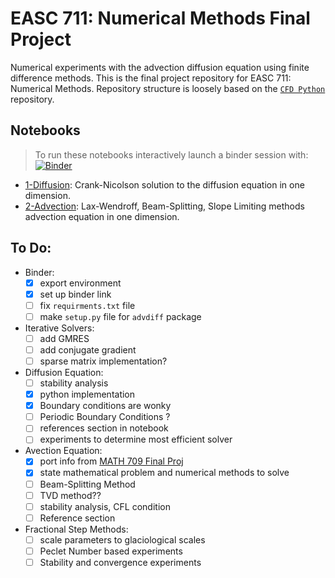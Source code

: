 # EASC 711: Numerical Methods Final Project   


Numerical experiments with the advection diffusion equation using finite
difference methods. This is the final project repository for EASC 711: Numerical
Methods. Repository structure is loosely based on the [`CFD Python`](https://github.com/barbagroup/CFDPython)  repository.


## Notebooks
>  To run these notebooks interactively launch a binder session with: [![Binder](https://mybinder.org/badge_logo.svg)](https://mybinder.org/v2/gh/andrewdnolan/AdvDiff/master)

- [1-Diffusion](https://nbviewer.jupyter.org/github/andrewdnolan/AdvDiff/blob/master/notebooks/Diffusion_1D.ipynb): Crank-Nicolson solution to the diffusion equation in one dimension.
- [2-Advection](https://nbviewer.jupyter.org/github/andrewdnolan/AdvDiff/blob/master/notebooks/Advection_1D.ipynb): Lax-Wendroff, Beam-Splitting, Slope Limiting methods advection equation in one dimension.


## To Do:   
- Binder:
  - [x] export environment
  - [x] set up binder link
  - [ ] fix `requirments.txt` file
  - [ ] make `setup.py` file for `advdiff` package  

- Iterative Solvers:
    - [ ] add GMRES
    - [ ] add conjugate gradient
    - [ ] sparse matrix implementation?

- Diffusion Equation:  
   - [ ] stability analysis
   - [x] python implementation
   - [x] Boundary conditions are wonky
   - [ ] Periodic Boundary Conditions ?
   - [ ] references section in notebook
   - [ ] experiments to determine most efficient solver

- Avection Equation:
  - [x] port info from [MATH 709 Final Proj](https://github.com/andrewdnolan/MATH-709-Final-Project)
  - [x] state mathematical problem and numerical methods to solve  
  - [ ] Beam-Splitting Method
  - [ ] TVD method??
  - [ ] stability analysis, CFL condition
  - [ ] Reference section

- Fractional Step Methods:
  - [ ] scale parameters to glaciological scales
  - [ ] Peclet Number based experiments
  - [ ] Stability and convergence experiments
